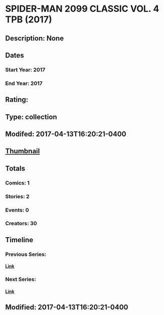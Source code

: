 # SPIDER-MAN 2099 CLASSIC VOL. 4 TPB (2017)
## Description: None
## Dates
### Start Year: 2017
### End Year: 2017
## Rating: 
## Type: collection
## Modifed: 2017-04-13T16:20:21-0400
## [Thumbnail](http://i.annihil.us/u/prod/marvel/i/mg/b/40/image_not_available.jpg)
## Totals
### Comics: 1
### Stories: 2
### Events: 0
### Creators: 30
## Timeline
### Previous Series: 
#### [Link]()
### Next Series: 
#### [Link]()
## Modified: 2017-04-13T16:20:21-0400